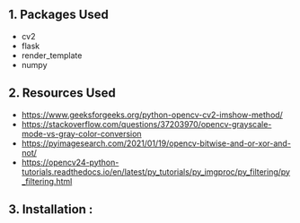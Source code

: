 ## 1. Packages Used
- cv2
- flask
- render_template
- numpy 

## 2. Resources Used

- https://www.geeksforgeeks.org/python-opencv-cv2-imshow-method/
- https://stackoverflow.com/questions/37203970/opencv-grayscale-mode-vs-gray-color-conversion
- https://pyimagesearch.com/2021/01/19/opencv-bitwise-and-or-xor-and-not/
- https://opencv24-python-tutorials.readthedocs.io/en/latest/py_tutorials/py_imgproc/py_filtering/py_filtering.html

## 3. Installation : 

### 
